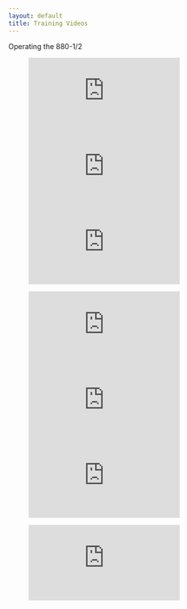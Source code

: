 ```yaml
---
layout: default
title: Training Videos
---
```

Operating the 880-1/2
<figure class="third">
  <iframe
    src="https://www.youtube.com/embed/9Cpr0UwvIvI"
    frameborder="0" webkitAllowFullScreen mozallowfullscreen allowFullScreen>
  </iframe>
  <iframe
    src="https://www.youtube.com/embed/2IbcZmlkDKA"
    frameborder="0" webkitAllowFullScreen mozallowfullscreen allowFullScreen>
  </iframe>
  <iframe
    src="https://www.youtube.com/embed/Q2areyG6WT8"
    frameborder="0" webkitAllowFullScreen mozallowfullscreen>
  </iframe>
</figure>

<figure class="third">
  <iframe
    src="https://www.youtube.com/embed/P0oFA3wnmJE"
    frameborder="0" webkitAllowFullScreen mozallowfullscreen allowFullScreen>
  </iframe>
  <iframe
    src="https://www.youtube.com/embed/IqhswRjiCMs"
    frameborder="0" webkitAllowFullScreen mozallowfullscreen allowFullScreen>
  </iframe>
  <iframe
    src="https://www.youtube.com/embed/_60w0uRc1-U"
    frameborder="0" webkitAllowFullScreen mozallowfullscreen allowFullScreen>
  </iframe>
</figure>

<figure class="third">
  <iframe
    src="https://www.youtube.com/embed/OL4VWkfHx0Y"
    frameborder="0" webkitAllowFullScreen mozallowfullscreen allowFullScreen>
  </iframe>
</figure>
